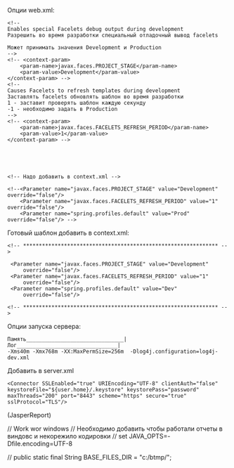 Опции web.xml:

	<!-- 
	Enables special Facelets debug output during development
	Разрешить во время разработки специальный отладочный вывод facelets
	
	Может принимать значения Development и Production
	-->
	<!-- <context-param>
		<param-name>javax.faces.PROJECT_STAGE</param-name>
		<param-value>Development</param-value>
	</context-param> -->
	<!-- 
	Causes Facelets to refresh templates during development
	Заставлять facelets обновлять шаблон во время разработки
	1 - заставит проверять шаблон каждую секунду
	-1 - необходимо задать в Production  
	-->
	<!-- <context-param>
		<param-name>javax.faces.FACELETS_REFRESH_PERIOD</param-name>
		<param-value>1</param-value>
	</context-param> -->
	
	
	
	

	<!-- Надо добавить в context.xml -->

	<!--<Parameter name="javax.faces.PROJECT_STAGE" value="Development" override="false"/> 
		<Parameter name="javax.faces.FACELETS_REFRESH_PERIOD" value="1" override="false"/> 
		<Parameter name="spring.profiles.default" value="Prod" override="false"/> -->


Готовый шаблон добавить в context.xml:

	<!-- ************************************************************** -->
	 
	 <Parameter name="javax.faces.PROJECT_STAGE" value="Development"
         override="false"/>
     <Parameter name="javax.faces.FACELETS_REFRESH_PERIOD" value="1"
         override="false"/>
     <Parameter name="spring.profiles.default" value="Dev"
         override="false"/>

	<!-- ************************************************************** -->

		
Опции запуска сервера:

	Память_______________________________| Лог________________________________|
	-Xms40m -Xmx768m -XX:MaxPermSize=256m  -Dlog4j.configuration=log4j-dev.xml

Добавить в server.xml

	<Connector SSLEnabled="true" URIEncoding="UTF-8" clientAuth="false" 
	keystoreFile="${user.home}/.keystore" keystorePass="password" 
	maxThreads="200" port="8443" scheme="https" secure="true" sslProtocol="TLS"/>


(JasperReport)

// Work wor windows
// Необходимо добавить чтобы работали отчеты в виндовс и некорежило кодировки
// set JAVA_OPTS=-Dfile.encoding=UTF-8
	
// public static final String BASE_FILES_DIR = "c:/btmp/";





	
